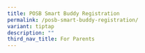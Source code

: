 ```yaml
---
title: POSB Smart Buddy Registration
permalink: /posb-smart-buddy-registration/
variant: tiptap
description: ""
third_nav_title: For Parents
---
```

